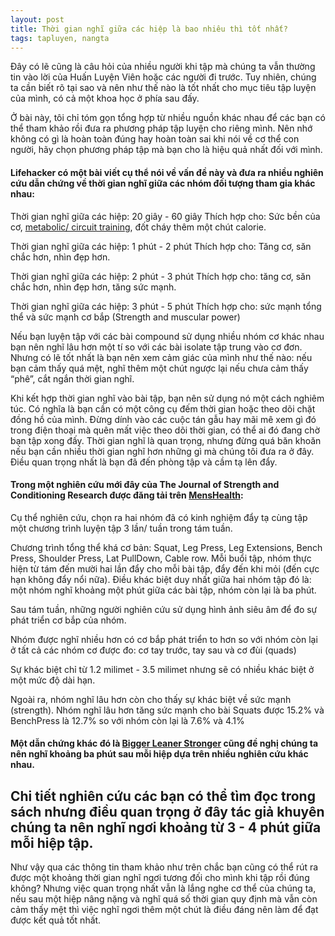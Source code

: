 ```yaml
---
layout: post
title: Thời gian nghĩ giữa các hiệp là bao nhiêu thì tốt nhất?
tags: tapluyen, nangta
---
```

Đây có lẽ cũng là câu hỏi của nhiều người khi tập mà chúng ta vẫn thường tin vào lời của Huấn Luyện Viên hoặc các người đi trước. Tuy nhiên, chúng ta cần biết rõ tại sao và nên như thế nào là tốt nhất cho mục tiêu tập luyện của mình, có cả một khoa học ở phía sau đấy.

Ở bài này, tôi chỉ tóm gọn tổng hợp từ nhiều nguồn khác nhau để các bạn có thể tham khảo rồi đưa ra phương pháp tập luyện cho riêng mình. Nên nhớ không có gì là hoàn toàn đúng hay hoàn toàn sai khi nói về cơ thể con người, hãy chọn phương pháp tập mà bạn cho là hiệu quả nhất đối với mình.

#### Lifehacker có một bài viết cụ thể nói về vấn đề này và đưa ra nhiều nghiên cứu dẫn chứng về thời gian nghĩ giữa các nhóm đối tượng tham gia khác nhau:

Thời gian nghĩ giữa các hiệp: 20 giây - 60 giây
Thích hợp cho: Sức bền của cơ, [metabolic/ circuit training](http://www.webthehinh.com/community/threads/95867/), đốt cháy thêm một chút calorie.

Thời gian nghĩ giữa các hiệp: 1 phút - 2 phút
Thích hợp cho: Tăng cơ, săn chắc hơn, nhìn đẹp hơn.

Thời gian nghĩ giữa các hiệp: 2 phút - 3 phút
Thích hợp cho: tăng cơ, săn chắc hơn, nhìn đẹp hơn, tăng sức mạnh.

Thời gian nghĩ giữa các hiệp: 3 phút - 5 phút
Thích hợp cho: sức mạnh tổng thể và sức mạnh cơ bắp (Strength and muscular power)

Nếu bạn luyện tập với các bài compound sử dụng nhiều nhóm cơ khác nhau bạn nên nghĩ lâu hơn một tí so với các bài isolate tập trung vào cơ đơn. Nhưng có lẽ tốt nhất là bạn nên xem cảm giác của mình như thế nào: nếu bạn cảm thấy quá mệt, nghĩ thêm một chút ngược lại nếu chưa cảm thấy “phê”, cắt ngắn thời gian nghĩ.

Khi kết hợp thời gian nghĩ vào bài tập, bạn nên sử dụng nó một cách nghiêm túc. Có nghĩa là bạn cần có một công cụ đếm thời gian hoặc theo dõi chặt đồng hồ của mình. Đừng dính vào các cuộc tán gẫu hay mãi mê xem gì đó trong điện thoại mà quên mất việc theo dõi thời gian, có thể ai đó đang chờ bạn tập xong đấy. Thời gian nghĩ là quan trọng, nhưng đừng quá băn khoăn nếu bạn cần nhiều thời gian nghĩ hơn những gì mà chúng tôi đưa ra ở đây. Điều quan trọng nhất là bạn đã đến phòng tập và cầm tạ lên đẩy.

#### Trong một nghiên cứu mới đây của The Journal of Strength and Conditioning Research được đăng tải trên [MensHealth](http://www.menshealth.com/fitness/how-long-rest-between-sets):

Cụ thể nghiên cứu, chọn ra hai nhóm đã có kinh nghiệm đẩy tạ cùng tập một chương trình luyện tập 3 lần/ tuần trong tám tuần.

Chương trình tổng thể khá cơ bản: Squat, Leg Press, Leg Extensions, Bench Press, Shoulder Press, Lat PullDown, Cable row. Mỗi buổi tập, nhóm thực hiện từ tám đến mười hai lần đẩy cho mỗi bài tập, đẩy đến khi mỏi (đến cực hạn không đẩy nổi nữa). Điều khác biệt duy nhất giữa hai nhóm tập đó là: một nhóm nghĩ khoảng một phút giữa các bài tập, nhóm còn lại là ba phút.

Sau tám tuần, những người nghiên cứu sử dụng hình ảnh siêu âm để đo sự phát triển cơ bắp của nhóm.

Nhóm được nghĩ nhiều hơn có cơ bắp phát triển to hơn so với nhóm còn lại ở tất cả các nhóm cơ được đo: cơ tay trước, tay sau và cơ đùi (quads)

Sự khác biệt chỉ từ 1.2 milimet - 3.5 milimet nhưng sẽ có nhiều khác biệt ở một mức độ dài hạn.

Ngoài ra, nhóm nghĩ lâu hơn còn cho thấy sự khác biệt về sức mạnh (strength). Nhóm nghĩ lâu hơn tăng sức mạnh cho bài Squats được 15.2% và BenchPress là 12.7%  so với nhóm còn lại là 7.6% và 4.1%

#### Một dẫn chứng khác đó là [Bigger Leaner Stronger](https://www.amazon.com/Bigger-Leaner-Stronger-Bodybuilding-Weightlifting-ebook/dp/B006XF5BTG) cũng đề nghị chúng ta nên nghĩ khoảng ba phút sau mỗi hiệp dựa trên nhiều nghiên cứu khác nhau.

Chi tiết nghiên cứu các bạn có thể tìm đọc trong sách nhưng điều quan trọng ở đây tác giả khuyên chúng ta nên nghĩ ngơi khoảng từ 3 - 4 phút giữa mỗi hiệp tập.
----
Như vậy qua các thông tin tham khảo như trên chắc bạn cũng có thể rút ra được một khoảng thời gian nghĩ ngơi tương đối cho mình khi tập rồi đúng không? Nhưng việc quan trọng nhất vẫn là lắng nghe cơ thể của chúng ta, nếu sau một hiệp nâng nặng và nghĩ quá số thời gian quy định mà vẫn còn cảm thấy mệt thì việc nghĩ ngơi thêm một chút là điều đáng nên làm để đạt được kết quả tốt nhất.
